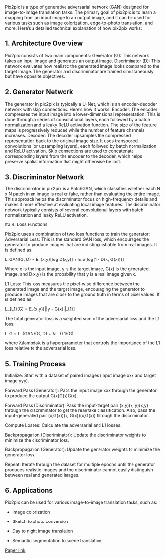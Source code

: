 Pix2pix is a type of generative adversarial network (GAN) designed for image-to-image translation tasks. The primary goal of pix2pix is to learn a mapping from an input image to an output image, and it can be used for various tasks such as image colorization, edge-to-photo translation, and more. Here’s a detailed technical explanation of how pix2pix works:

## 1. Architecture Overview

Pix2pix consists of two main components:
Generator (G): This network takes an input image and generates an output image.
Discriminator (D): This network evaluates how realistic the generated image looks compared to the target image.
The generator and discriminator are trained simultaneously but have opposite objectives.

## 2. Generator Network

The generator in pix2pix is typically a U-Net, which is an encoder-decoder network with skip connections. Here’s how it works:
Encoder: The encoder compresses the input image into a lower-dimensional representation. This is done through a series of convolutional layers, each followed by a batch normalization and a leaky ReLU activation function. The size of the feature maps is progressively reduced while the number of feature channels increases.
Decoder: The decoder upsamples the compressed representation back to the original image size. It uses transposed convolutions (or upsampling layers), each followed by batch normalization and ReLU activation. Skip connections are used to concatenate corresponding layers from the encoder to the decoder, which helps preserve spatial information that might otherwise be lost.

## 3. Discriminator Network

The discriminator in pix2pix is a PatchGAN, which classifies whether each N x N patch in an image is real or fake, rather than evaluating the entire image. This approach helps the discriminator focus on high-frequency details and makes it more effective at evaluating local image features. The discriminator network typically consists of several convolutional layers with batch normalization and leaky ReLU activation.

#3 4. Loss Functions

Pix2pix uses a combination of two loss functions to train the generator:
Adversarial Loss: This is the standard GAN loss, which encourages the generator to produce images that are indistinguishable from real images. It is defined as:

L_GAN(G, D) = E_{x,y}[log D(x,y)] + E_x[log(1 - D(x, G(x)))]

Where x is the input image, y is the target image, G(x) is the generated image, and D(x,y) is the probability that y is a real image given x.

L1 Loss: This loss measures the pixel-wise difference between the generated image and the target image, encouraging the generator to produce images that are close to the ground truth in terms of pixel values. It is defined as:

L_{L1}(G) = E_{x,y}[||y - G(x)||_{1}]

The total generator loss is a weighted sum of the adversarial loss and the L1 loss:

L_G = L_{GAN}(G, D) + λL_{L1}(G)

where λ\lambdaλ is a hyperparameter that controls the importance of the L1 loss relative to the adversarial loss.

## 5. Training Process
 
Initialize: Start with a dataset of paired images (input image xxx and target image yyy).

Forward Pass (Generator): Pass the input image xxx through the generator to produce the output G(x)G(x)G(x).

Forward Pass (Discriminator): Pass the input-target pair (x,y)(x, y)(x,y) through the discriminator to get the real/fake classification. Also, pass the input-generated pair (x,G(x))(x, G(x))(x,G(x)) through the discriminator.

Compute Losses: Calculate the adversarial and L1 losses.

Backpropagation (Discriminator): Update the discriminator weights to minimize the discriminator loss.

Backpropagation (Generator): Update the generator weights to minimize the generator loss.

Repeat: Iterate through the dataset for multiple epochs until the generator produces realistic images and the discriminator cannot easily distinguish between real and generated images.

## 6. Applications
   
Pix2pix can be used for various image-to-image translation tasks, such as:

- Image colorization

- Sketch to photo conversion

- Day to night image translation

- Semantic segmentation to scene translation

[Paper link](https://arxiv.org/pdf/1611.07004)

